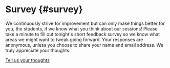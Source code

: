# Survey {#survey}

We continuously strive for improvement but can only make things better for you, the students, if we know what you think about our sessions! Please take a minute to fill out tonight's short feedback survey so we know what areas we might want to tweak going forward. Your responses are anonymous, unless you choose to share your name and email address. We truly appreciate your thoughts.

[Tell us your thoughts](http://bit.ly/CnCPostSurvey)
